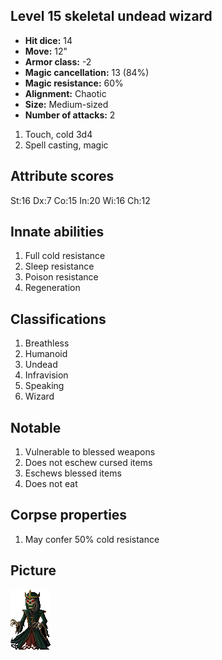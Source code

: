 ## Level 15 skeletal undead wizard
- **Hit dice:** 14
- **Move:** 12"
- **Armor class:** -2
- **Magic cancellation:** 13 (84%)
- **Magic resistance:** 60%
- **Alignment:** Chaotic
- **Size:** Medium-sized
- **Number of attacks:** 2
1. Touch, cold 3d4
2. Spell casting, magic
## Attribute scores
St:16 Dx:7 Co:15 In:20 Wi:16 Ch:12
## Innate abilities
1. Full cold resistance
2. Sleep resistance
3. Poison resistance
4. Regeneration
## Classifications
1. Breathless
2. Humanoid
3. Undead
4. Infravision
5. Speaking
6. Wizard
## Notable
1. Vulnerable to blessed weapons
2. Does not eschew cursed items
3. Eschews blessed items
4. Does not eat
## Corpse properties
1. May confer 50% cold resistance
## Picture
![Demilich](https://github.com/hyvanmielenpelit/GnollHackTileSet/blob/main/Monsters/demilich/demilich.png)
